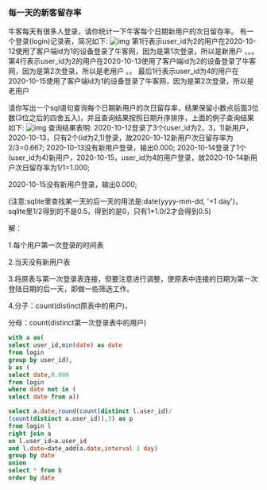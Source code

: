 ### 每一天的新客留存率

牛客每天有很多人登录，请你统计一下牛客每个日期新用户的次日留存率。
有一个登录(login)记录表，简况如下:
![img](https://uploadfiles.nowcoder.com/images/20200820/557336_1597903752757_A02F3DF1419BC2D3D4EE9B2B4557053B)
第1行表示user_id为2的用户在2020-10-12使用了客户端id为1的设备登录了牛客网，因为是第1次登录，所以是新用户
。。。
第4行表示user_id为2的用户在2020-10-13使用了客户端id为2的设备登录了牛客网，因为是第2次登录，所以是老用户
。。
最后1行表示user_id为4的用户在2020-10-15使用了客户端id为1的设备登录了牛客网，因为是第2次登录，所以是老用户



请你写出一个sql语句查询每个日期新用户的次日留存率，结果保留小数点后面3位数(3位之后的四舍五入)，并且查询结果按照日期升序排序，上面的例子查询结果如下:
![img](https://uploadfiles.nowcoder.com/images/20200820/557336_1597903761838_F734DB69B9941F0DF86776922B0CF347)
查询结果表明:
2020-10-12登录了3个(user_id为2，3，1)新用户，2020-10-13，只有2个(id为2,1)登录，故2020-10-12新用户次日留存率为2/3=0.667;
2020-10-13没有新用户登录，输出0.000;
2020-10-14登录了1个(user_id为4)新用户，2020-10-15，user_id为4的用户登录，故2020-10-14新用户次日留存率为1/1=1.000;

2020-10-15没有新用户登录，输出0.000; 

(注意:sqlite里查找某一天的后一天的用法是:date(yyyy-mm-dd, '+1 day')，sqlite里1/2得到的不是0.5，得到的是0，只有1*1.0/2才会得到0.5)





解：

1.每个用户第一次登录的时间表

2.当天没有新用户表

3.将原表与第一次登录表连接，但要注意进行调整，使原表中连接的日期为第一次登陆日期的后一天，即做一些筛选工作。

4.分子：count(distinct原表中的用户)，

分母：count(distinct第一次登录表中的用户)

```sql
with a as(
select user_id,min(date) as date
from login
group by user_id),
b as (
select date,0.000
from login
where date not in (
select date from a))

select a.date,round(count(distinct l.user_id)/
(count(distinct a.user_id)),3) as p
from login l
right join a 
on l.user_id=a.user_id 
and l.date=date_add(a.date,interval 1 day)
group by date
union 
select * from b 
order by date
```

